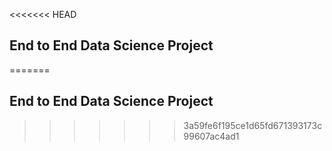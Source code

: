 <<<<<<< HEAD
## End to End Data Science Project ##
=======
## End to End Data Science Project
>>>>>>> 3a59fe6f195ce1d65fd671393173c99607ac4ad1
